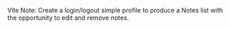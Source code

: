 Vite Note:
Create a login/logout simple profile to produce a Notes list with the opportunity to edit and remove notes.
